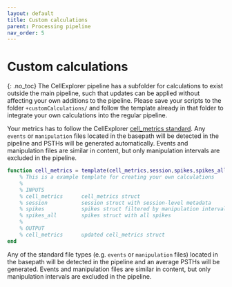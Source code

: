 ```yaml
---
layout: default
title: Custom calculations
parent: Processing pipeline
nav_order: 5
---
```

# Custom calculations
{: .no_toc}
The CellExplorer pipeline has a subfolder for calculations to exist outside the main pipeline, such that updates can be applied without affecting your own additions to the pipeline. Please save your scripts to the folder `+customCalculations/` and follow the template already in that folder to integrate your own calculations into the regular pipeline.

Your metrics has to follow the CellExplorer [cell_metrics standard]({{"/datastructure/expandability/"|absolute_url}}). Any `events` or `manipulation` files located in the basepath will be detected in the pipeline and PSTHs will be generated automatically. Events and manipulation files are similar in content, but only manipulation intervals are excluded in the pipeline. 

```m
function cell_metrics = template(cell_metrics,session,spikes,spikes_all)
    % This is a example template for creating your own calculations
    %
    % INPUTS
    % cell_metrics      cell_metrics struct
    % session           session struct with session-level metadata
    % spikes            spikes struct filtered by manipulation intervals
    % spikes_all        spikes struct with all spikes
    %
    % OUTPUT
    % cell_metrics      updated cell_metrics struct
end
```

Any of the standard file types (e.g. `events` or `manipulation` files) located in the basepath will be detected in the pipeline and an average PSTHs will be generated. Events and manipulation files are similar in content, but only manipulation intervals are excluded in the pipeline.
